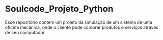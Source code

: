 # Soulcode_Projeto_Python
Esse repositório contém um projeto da simulação de um sistema de uma oficina mecânica, onde o cliente pode comprar produtos e serviços através de seu computador. 
